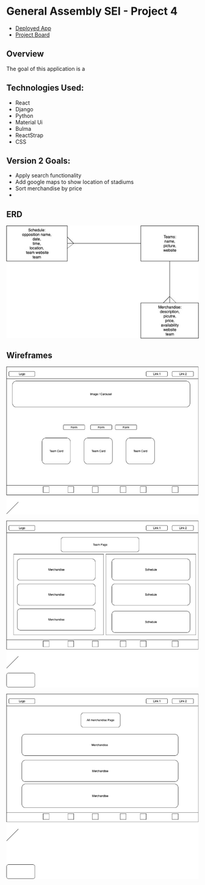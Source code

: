 # General Assembly SEI - Project 4

* [Deployed App](https://thawing-bayou-98423.herokuapp.com)
* [Project Board](https://github.com/dipoosinubi/project4/projects/1)

## Overview

The goal of this application is a

## Technologies Used:
* React
* Django
* Python
* Material Ui
* Bulma
* ReactStrap
* CSS

## Version 2 Goals:
* Apply search functionality 
* Add google maps to show location of stadiums
* Sort merchandise by price
* 

## ERD

![ERD](client/public/ERD.jpg)

## Wireframes

![Home](client/public/Home.jpg)

![Team Page](client/public/teamPage.jpg)

![Merchandise Page](client/public/merchPage.jpg)